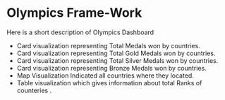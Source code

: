 # Olympics Frame-Work
Here is a short description of Olympics Dashboard
- Card visualization representing Total Medals won by countries.
- Card visualization representing Total Gold Medals won by countries.
- Card visualization representing Total Silver Medals won by countries.
- Card visualization representing Bronze Medals won by countries.
- Map Visualization Indicated all countries where they located.
- Table visualization which gives information about total Ranks of counteries .

